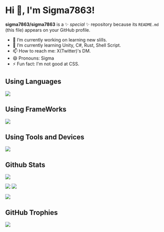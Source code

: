 <h1>Hi 👋, I'm Sigma7863!</h1>

**sigma7863/sigma7863** is a ✨ _special_ ✨ repository because its `README.md` (this file) appears on your GitHub profile.

- 🔭 I’m currently working on learning new slills.
- 🌱 I’m currently learning Unity, C#, Rust, Shell Script.
- 📫 How to reach me: X(Twitter)'s DM.
- 😄 Pronouns: Sigma
- ⚡ Fun fact: I'm not good at CSS.

<h2>Using Languages</h2>
<a href="https://skillicons.dev">
  <img src="https://skillicons.dev/icons?i=html,css,js,ts,py,cs,md">
</a>

<h2>Using FrameWorks</h2>
<a href="https://skillicons.dev">
  <img src="https://skillicons.dev/icons?i=react,next,astro,tailwind,express">
</a>

<h2>Using Tools and Devices</h2>
<a href="https://skillicons.dev">
  <img src="https://skillicons.dev/icons?i=bun,vite,figma,unity,git,github,powershell,windows,apple,vscode,gmail,discord,twitter">
</a>

<h2>Github Stats</h2>
<p align="left">
  <img src="http://github-profile-summary-cards.vercel.app/api/cards/profile-details?username=sigma7863&theme=algolia&count_private=true">
</p>

<p align="left">
  <img src="http://github-profile-summary-cards.vercel.app/api/cards/repos-per-language?username=sigma7863&theme=algolia&count_private=true">
  <img src="http://github-profile-summary-cards.vercel.app/api/cards/productive-time?username=sigma7863&theme=algolia&utcOffset=8&count_private=true">
</p>

<p align="left">
  <img src="http://github-profile-summary-cards.vercel.app/api/cards/stats?username=sigma7863&theme=algolia&count_private=true">
</p>

<!-- <p align="left">
  <img src="https://github-readme-stats.vercel.app/api/wakatime?username=sigma7863">
</p> -->

<h2>GitHub Trophies</h2>
<p align="left">
  <img src="https://github-profile-trophy.vercel.app/?username=sigma7863&theme=onedark">
</p>
